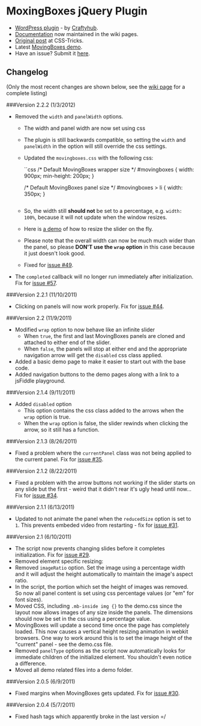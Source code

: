 # MoxingBoxes jQuery Plugin

* [WordPress plugin](http://wordpress.org/extend/plugins/movingboxes-wp/) - by [Craftyhub](https://github.com/craftyhub).
* [Documentation](https://github.com/chriscoyier/MovingBoxes/wiki) now maintained in the wiki pages.
* [Original post](http://css-tricks.com/moving-boxes/) at CSS-Tricks.
* Latest [MovingBoxes demo](http://chriscoyier.github.com/MovingBoxes).
* Have an issue? Submit it [here](https://github.com/chriscoyier/MovingBoxes/issues).

## Changelog

(Only the most recent changes are shown below, see the [wiki page](https://github.com/chriscoyier/MovingBoxes/wiki/Change-Log) for a complete listing)

###Version 2.2.2 (1/3/2012)

* Removed the `width` and `panelWidth` options.
  * The width and panel width are now set using css
  * The plugin is still backwards compatible, so setting the `width` and `panelWidth` in the option will still override the css settings.
  * Updated the `movingboxes.css` with the following css:

    ``css
    /* Default MovingBoxes wrapper size */
    #movingboxes {
      width: 900px;
      min-height: 200px;
    }

    /* Default MovingBoxes panel size */
    #movingboxes > li {
      width: 350px;
    }
    ```

  * So, the width still **should not** be set to a percentage, e.g. `width: 100%`, because it will not update when the window resizes.
  * Here is [a demo](http://jsfiddle.net/Mottie/jMXx3/1/) of how to resize the slider on the fly.
  * Please note that the overall width can now be much much wider than the panel, so please **DON'T use the `wrap` option** in this case because it just doesn't look good.
  * Fixed for [issue #49](https://github.com/chriscoyier/MovingBoxes/issues/49).
* The `completed` callback will no longer run immediately after initialization. Fix for [issue #57](https://github.com/chriscoyier/MovingBoxes/issues/57).

###Version 2.2.1 (11/10/2011)
* Clicking on panels will now work properly. Fix for [issue #44](https://github.com/chriscoyier/MovingBoxes/issues/44).

###Version 2.2 (11/9/2011)
* Modified `wrap` option to now behave like an infinite slider
  * When `true`, the first and last MovingBoxes panels are cloned and attached to either end of the slider.
  * When `false`, the panels will stop at either end and the appropriate navigation arrow will get the `disabled` css class applied.
* Added a basic demo page to make it easier to start out with the base code.
* Added navigation buttons to the demo pages along with a link to a jsFiddle playground.

###Version 2.1.4 (9/11/2011)
* Added `disabled` option
  * This option contains the css class added to the arrows when the `wrap` option is true.
  * When the `wrap` option is false, the slider rewinds when clicking the arrow, so it still has a function.

###Version 2.1.3 (8/26/2011)
* Fixed a problem where the `currentPanel` class was not being applied to the current panel. Fix for [issue #35](https://github.com/chriscoyier/MovingBoxes/issues/35).

###Version 2.1.2 (8/22/2011)
* Fixed a problem with the arrow buttons not working if the slider starts on any slide but the first - weird that it didn't rear it's ugly head until now... Fix for [issue #34](https://github.com/chriscoyier/MovingBoxes/issues/34).

###Version 2.1.1 (6/13/2011)
* Updated to not animate the panel when the `reducedSize` option is set to `1`. This prevents embeded video from restarting - fix for [issue #31](https://github.com/chriscoyier/MovingBoxes/issues/31).

###Version 2.1 (6/10/2011)
* The script now prevents changing slides before it completes initialization. Fix for [issue #29](https://github.com/chriscoyier/MovingBoxes/issues/29).
* Removed element specific resizing:
 * Removed `imageRatio` option. Set the image using a percentage width and it will adjust the height automatically to maintain the image's aspect ratio.
 * In the script, the portion which set the height of images was removed. So now all panel content is set using css percentage values (or "em" for font sizes).
 * Moved CSS, including `.mb-inside img {}` to the demo.css since the layout now allows images of any size inside the panels. The dimensions should now be set in the css using a percentage value.
 * MovingBoxes will update a second time once the page has completely loaded. This now causes a vertical height resizing animation in webkit browsers. One way to work around this is to set the image height of the "current" panel - see the demo.css file.
* Removed `panelType` options as the script now automatically looks for immediate children of the initialized element. You shouldn't even notice a difference.
* Moved all demo related files into a demo folder.

###Version 2.0.5 (6/9/2011)
* Fixed margins when MovingBoxes gets updated. Fix for [issue #30](https://github.com/chriscoyier/MovingBoxes/issues/30).

###Version 2.0.4 (5/7/2011)
* Fixed hash tags which apparently broke in the last version =/
